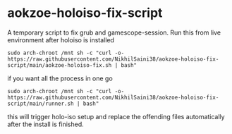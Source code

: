 # aokzoe-holoiso-fix-script
A temporary script to fix grub and gamescope-session. Run this from live environment after holoiso is installed


```
sudo arch-chroot /mnt sh -c "curl -o- https://raw.githubusercontent.com/NikhilSaini38/aokzoe-holoiso-fix-script/main/aokzoe-holoiso-fix.sh | bash"
```


if you want all the process in one go 
```
sudo arch-chroot /mnt sh -c "curl -o- https://raw.githubusercontent.com/NikhilSaini38/aokzoe-holoiso-fix-script/main/runner.sh | bash"
```

this will trigger holo-iso setup and replace the offending files automatically after the install is finished.
